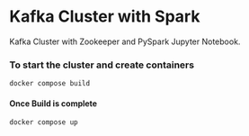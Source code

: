 # Kafka Cluster with Spark


Kafka Cluster with Zookeeper and PySpark Jupyter Notebook.

### To start the cluster and create containers
    docker compose build

#### Once Build is complete
    docker compose up


